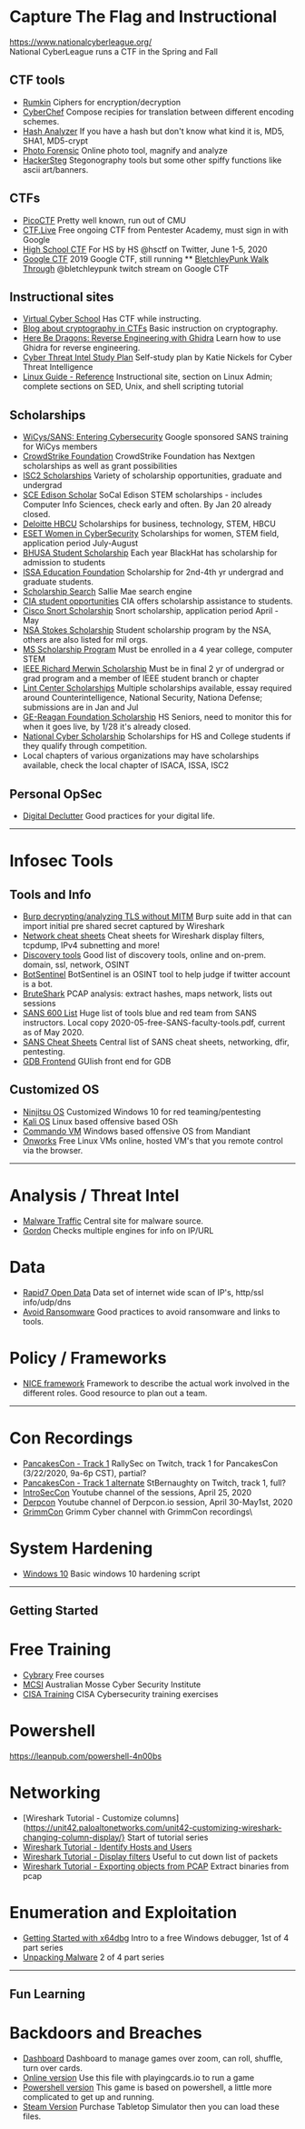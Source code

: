 # Capture The Flag and Instructional

https://www.nationalcyberleague.org/    
National CyberLeague runs a CTF in the Spring and Fall

## CTF tools
* [Rumkin](http://rumkin.com/tools/cipher/)         Ciphers for encryption/decryption
* [CyberChef](https://gchq.github.io/CyberChef/)    Compose recipies for translation between different encoding schemes.
* [Hash Analyzer](https://www.tunnelsup.com/hash-analyzer/) If you have a hash but don't know what kind it is, MD5, SHA1, MD5-crypt
* [Photo Forensic](https://29a.ch/photo-forensics/#forensic-magnifier) Online photo tool, magnify and analyze
* [HackerSteg](https://manytools.org/hacker-tools/) Stegonography tools but some other spiffy functions like ascii art/banners.

## CTFs
* [PicoCTF](https://picoctf.com/)                   Pretty well known, run out of CMU
* [CTF.Live](https://www.ctf.live/)                 Free ongoing CTF from Pentester Academy, must sign in with Google
* [High School CTF](https://hsctf.com/)             For HS by HS @hsctf on Twitter, June 1-5, 2020
* [Google CTF](https://capturetheflag.withgoogle.com/#beginners/) 2019 Google CTF, still running
** [BletchleyPunk Walk Through](https://www.twitch.tv/videos/443233520?collection=QeqYPTHpqhWvig) @bletchleypunk twitch stream on Google CTF

## Instructional sites
* [Virtual Cyber School](https://gettingstarted.joincyberdiscovery.com/) Has CTF while instructing.
* [Blog about cryptography in CTFs](https://charcharbinks.com/post/ctf_crypto_for_beginners/) Basic instruction on cryptography.
* [Here Be Dragons: Reverse Engineering with Ghidra](https://www.shogunlab.com/blog/2019/04/12/here-be-dragons-ghidra-0.html) Learn how to use Ghidra for reverse engineering.
* [Cyber Threat Intel Study Plan](https://medium.com/katies-five-cents/a-cyber-threat-intelligence-self-study-plan-part-1-968b5a8daf9a) Self-study plan by Katie Nickels for Cyber Threat Intelligence
* [Linux Guide - Reference](https://www.tutorialspoint.com/linux_admin/index.htm) Instructional site, section on Linux Admin; complete sections on SED, Unix, and shell scripting tutorial

## Scholarships
* [WiCys/SANS: Entering Cybersecurity](https://www.wicys.org/sans-security-training-scholarship)  Google sponsored SANS training for WiCys members
* [CrowdStrike Foundation](https://www.crowdstrike.org/scholarships.html) CrowdStrike Foundation has Nextgen scholarships as well as grant possibilities
* [ISC2 Scholarships](https://iamcybersafe.org/s/scholarships) Variety of scholarship opportunities, graduate and undergrad
* [SCE Edison Scholar](https://www.edison.com/home/community/edison-scholars.html) SoCal Edison STEM scholarships - includes Computer Info Sciences, check early and often.  By Jan 20 already closed.
* [Deloitte HBCU](https://www2.deloitte.com/us/en/pages/careers/articles/hbcu-emerging-leaders-scholarship-program.html) Scholarships for business, technology, STEM, HBCU
* [ESET Women in CyberSecurity](https://www.eset.com/us/about/newsroom/press-releases/scholarship/) Scholarships for women, STEM field, application period July-August
* [BHUSA Student Scholarship](https://www.blackhat.com) Each year BlackHat has scholarship for admission to students
* [ISSA Education Foundation](https://issaef.org/) Scholarship for 2nd-4th yr undergrad and graduate students.
* [Scholarship Search](https://www.salliemae.com/college-planning/registration/?mode=scholar&lnkid=SM-PlanToolsSS-hero-scholarships/) Sallie Mae search engine
* [CIA student opportunities](https://www.cia.gov/careers/student-programs/) CIA offers scholarship assistance to students.
* [Cisco Snort Scholarship](https://snort.org/community/scholarship) Snort scholarship, application period April - May
* [NSA Stokes Scholarship](https://www.intelligencecareers.gov/NSA/nsastudents.html) Student scholarship program by the NSA, others are also listed for mil orgs.
* [MS Scholarship Program](https://careers.microsoft.com/students/us/en/usscholarshipprogram) Must be enrolled in a 4 year college, computer STEM
* [IEEE Richard Merwin Scholarship](https://www.computer.org/volunteering/awards/scholarships/merwin) Must be in final 2 yr of undergrad or grad program and a member of IEEE student branch or chapter
* [Lint Center Scholarships](https://www.lintcenter.org/scholarships/) Multiple scholarships available, essay required around Counterintelligence, National Security, Nationa Defense; submissions are in Jan and Jul
* [GE-Reagan Foundation Scholarship](https://www.reaganfoundation.org/education/scholarship-programs/ge-reagan-foundation-scholarship-program/) HS Seniors, need to monitor this for when it goes live, by 1/28 it's already closed.
* [National Cyber Scholarship](https://www.nationalcyberscholarship.org/) Scholarships for HS and College students if they qualify through competition.
* Local chapters of various organizations may have scholarships available, check the local chapter of ISACA, ISSA, ISC2



## Personal OpSec
* [Digital Declutter](https://stopthinkconnect.org/resources/preview/digital-declutter-checklist)  Good practices for your digital life.
----------------------------------------------------------------------------------------------------------------------------
# Infosec Tools
## Tools and Info
* [Burp decrypting/analyzing TLS without MITM](https://blog.silentsignal.eu/2020/05/04/decrypting-and-analyzing-https-traffic-without-mitm/) Burp suite add in that can import initial pre shared secret captured by Wireshark
* [Network cheat sheets](https://packetlife.net/library/cheat-sheets/) Cheat sheets for Wireshark display filters, tcpdump, IPv4 subnetting and more!
* [Discovery tools](https://github.com/redhuntlabs/Awesome-Asset-Discovery) Good list of discovery tools, online and on-prem. domain, ssl, network, OSINT
* [BotSentinel](https://botsentinel.com/) BotSentinel is an OSINT tool to help judge if twitter account is a bot.
* [BruteShark](https://github.com/odedshimon/BruteShark) PCAP analysis: extract hashes, maps network, lists out sessions
* [SANS 600 List](https://www.sans.org/media/free/free-faculty-tools.pdf?utm_medium=Social&utm_source=Twitter&utm_campaign=Central+Resources) Huge list of tools blue and red team from SANS instructors.  Local copy 2020-05-free-SANS-faculty-tools.pdf, current as of May 2020.
* [SANS Cheat Sheets](https://www.sans.org/blog/the-ultimate-list-of-sans-cheat-sheets/) Central list of SANS cheat sheets, networking, dfir, pentesting.
* [GDB Frontend](https://www.kitploit.com/2020/05/gdbfrontend-easy-flexible-and.html) GUIish front end for GDB 

## Customized OS
* [Ninjitsu OS](https://ninjutsu-os.github.io/2020/04/18/What-Is-Ninjutsu-OS/)  Customized Windows 10 for red teaming/pentesting
* [Kali OS](https://www.kali.org/downloads/) Linux based offensive based OSh
* [Commando VM](https://github.com/fireeye/commando-vm) Windows based offensive OS from Mandiant
* [Onworks](https://onworks.net) Free Linux VMs online, hosted VM's that you remote control via the browser.
----------------------------------------------------------------------------------------------------------------------------
# Analysis / Threat Intel
* [Malware Traffic](http://malware-traffic-analysis.net/2020/index.html) Central site for malware source.
* [Gordon](https://gordon.mhg.ovh/) Checks multiple engines for info on IP/URL

# Data
* [Rapid7 Open Data](https://opendata.rapid7.com/about/) Data set of internet wide scan of IP's, http/ssl info/udp/dns
* [Avoid Ransomware](https://www.nomoreransom.org/en/prevention-advice.html) Good practices to avoid ransomware and links to tools.

# Policy / Frameworks
* [NICE framework](https://www.nist.gov/itl/applied-cybersecurity/nice/nice-framework-resource-center) Framework to describe the actual work involved in the different roles.  Good resource to plan out a team.
----------------------------------------------------------------------------------------------------------------------------
# Con Recordings
* [PancakesCon - Track 1](https://www.twitch.tv/rallysecurity/video/572878751) RallySec on Twitch, track 1 for PancakesCon (3/22/2020, 9a-6p CST), partial?
* [PancakesCon - Track 1 alternate](https://www.twitch.tv/stbernaughty/video/572752282) StBernaughty on Twitch, track 1, full?
* [IntroSecCon](https://www.youtube.com/channel/UCx1Ektc73drCDq6W0tclZ8g) Youtube channel of the sessions, April 25, 2020
* [Derpcon](https://www.youtube.com/channel/UCzWBL_1WqPWP8-3Oh0XtYKA) Youtube channel of Derpcon.io session, April 30-May1st, 2020
* [GrimmCon](https://www.youtube.com/channel/UCpYB6eIJB4jBGSAJcAhCMhw/videos) Grimm Cyber channel with GrimmCon recordings\

# System Hardening
* [Windows 10](https://gist.github.com/mackwage/08604751462126599d7e52f233490efe) Basic windows 10 hardening script

----------------------------------------------------------------------------------------------------------------------------
## Getting Started
# Free Training
* [Cybrary](https://www.cybrary.it) Free courses
* [MCSI](https://platform.mosse-institute.com/#/) Australian Mosse Cyber Security Institute
* [CISA Training](https://www.cisa.gov/cybersecurity-training-exercises) CISA Cybersecurity training exercises

# Powershell
https://leanpub.com/powershell-4n00bs

# Networking
* [Wireshark Tutorial - Customize columns](https://unit42.paloaltonetworks.com/unit42-customizing-wireshark-changing-column-display/} Start of tutorial series
* [Wireshark Tutorial - Identify Hosts and Users](https://unit42.paloaltonetworks.com/using-wireshark-identifying-hosts-and-users/)
* [Wireshark Tutorial - Display filters](https://unit42.paloaltonetworks.com/using-wireshark-display-filter-expressions/) Useful to cut down list of packets
* [Wireshark Tutorial - Exporting objects from PCAP](https://unit42.paloaltonetworks.com/using-wireshark-exporting-objects-from-a-pcap/) Extract binaries from pcap

# Enumeration and Exploitation
* [Getting Started with x64dbg](https://www.varonis.com/blog/how-to-use-x64dbg/) Intro to a free Windows debugger, 1st of 4 part series
* [Unpacking Malware](https://www.varonis.com/blog/x64dbg-unpack-malware/) 2 of 4 part series
----------------------------------------------------------------------------------------------------------------------------
## Fun Learning
# Backdoors and Breaches
* [Dashboard](https://github.com/p3hndrx/B-B-Shuffle) Dashboard to manage games over zoom, can roll, shuffle, turn over cards.
* [Online version](https://github.com/FirmGuardian/backdoors-and-breaches-pcio) Use this file with playingcards.io to run a game
* [Powershell version](https://github.com/TheShiShiLion/BackdoorsAndBreaches) This game is based on powershell, a little more complicated to get up and running.
* [Steam Version](https://steamcommunity.com/sharedfiles/filedetails/?id=2401033477) Purchase Tabletop Simulator then you can load these files.
